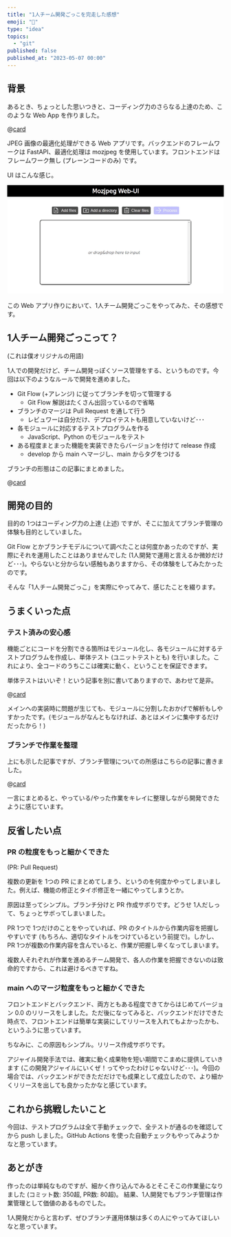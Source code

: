 ```yaml
---
title: "1人チーム開発ごっこを完走した感想"
emoji: "👥"
type: "idea"
topics:
  - "git"
published: false
published_at: "2023-05-07 00:00"
---
```


## 背景

あるとき、ちょっとした思いつきと、コーディング力のさらなる上達のため、このような Web App を作りました。

@[card](https://github.com/aKuad/mozjpeg-webui)

JPEG 画像の最適化処理ができる Web アプリです。バックエンドのフレームワークは FastAPI、最適化処理は mozjpeg を使用しています。フロントエンドはフレームワーク無し (プレーンコードのみ) です。

UI はこんな感じ。

![Demo](https://raw.githubusercontent.com/aKuad/mozjpeg-webui/main/imgs/demo-full.gif)

この Web アプリ作りにおいて、1人チーム開発ごっこをやってみた、その感想です。

## 1人チーム開発ごっこって？

(これは僕オリジナルの用語)

1人での開発だけど、チーム開発っぽくソース管理をする、というものです。今回は以下のようなルールで開発を進めました。

* Git Flow (+アレンジ) に従ってブランチを切って管理する
  * Git Flow 解説はたくさん出回っているので省略
* ブランチのマージは Pull Request を通して行う
  * レビュワーは自分だけ、デプロイテストも用意していないけど･･･
* 各モジュールに対応するテストプログラムを作る
  * JavaScript、Python のモジュールをテスト
* ある程度まとまった機能を実装できたらバージョンを付けて release 作成
  * develop から main へマージし、main からタグをつける

ブランチの形態はこの記事にまとめました。

@[card](https://zenn.dev/akuad/articles/my-branch-model)

## 開発の目的

目的の 1つはコーディング力の上達 (上述) ですが、そこに加えてブランチ管理の体験も目的としていました。

Git Flow とかブランチモデルについて調べたことは何度かあったのですが、実際にそれを運用したことはありませんでした (1人開発で運用と言えるか微妙だけど･･･)。やらないと分からない感触もありますから、その体験をしてみたかったのです。

そんな「1人チーム開発ごっこ」を実際にやってみて、感じたことを綴ります。

## うまくいった点

### テスト済みの安心感

機能ごとにコードを分割できる箇所はモジュール化し、各モジュールに対するテストプログラムを作成し、単体テスト (ユニットテストとも) を行いました。これにより、全コードのうちここは確実に動く、ということを保証できます。

単体テストはいいぞ！という記事を別に書いてありますので、あわせて是非。

@[card](https://zenn.dev/akuad/articles/unittest-is-good)

メインへの実装時に問題が生じても、モジュールに分割したおかげで解析もしやすかったです。(モジュールがなんともなければ、あとはメインに集中するだけだったから！)

### ブランチで作業を整理

上にも示した記事ですが、ブランチ管理についての所感はこちらの記事に書きました。

@[card](https://zenn.dev/akuad/articles/my-branch-model)

一言にまとめると、やっている/やった作業をキレイに整理しながら開発できたように感じています。

## 反省したい点

### PR の粒度をもっと細かくできた

(PR: Pull Request)

複数の更新を 1つの PR にまとめてしまう、というのを何度かやってしまいました。例えば、機能の修正とタイポ修正を一緒にやってしまうとか。

原因は至ってシンプル。ブランチ分けと PR 作成サボりです。どうせ 1人だしって、ちょっとサボってしまいました。

PR 1つで 1つだけのことをやっていれば、PR のタイトルから作業内容を把握しやすいです (もちろん、適切なタイトルをつけているという前提で)。しかし、PR 1つが複数の作業内容を含んでいると、作業が把握し辛くなってしまいます。

複数人それぞれが作業を進めるチーム開発で、各人の作業を把握できないのは致命的ですから、これは避けるべきですね。

### main へのマージ粒度をもっと細かくできた

フロントエンドとバックエンド、両方ともある程度できてからはじめてバージョン 0.0 のリリースをしました。ただ後になってみると、バックエンドだけできた時点で、フロントエンドは簡単な実装にしてリリースを入れてもよかったかも、というふうに思っています。

ちなみに、この原因もシンプル。リリース作成サボりです。

アジャイル開発手法では、確実に動く成果物を短い期間でこまめに提供していきます (この開発アジャイルにいくぜ！ってやったわけじゃないけど･･･)。今回の場合では、バックエンドができただだけでも成果として成立したので、より細かくリリースを出しても良かったかなと感じています。

## これから挑戦したいこと

今回は、テストプログラムは全て手動チェックで、全テストが通るのを確認してから push しました。GitHub Actions を使った自動チェックもやってみようかなと思っています。

## あとがき

作ったのは単純なものですが、細かく作り込んでみるとそこそこの作業量になりました (コミット数: 350超, PR数: 80超)。 結果、1人開発でもブランチ管理は作業管理として価値のあるものでした。

1人開発だからと言わず、ぜひブランチ運用体験は多くの人にやってみてほしいなと思っています。
